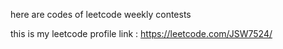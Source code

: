 here are codes of leetcode weekly contests

this is my leetcode profile link  : https://leetcode.com/JSW7524/
